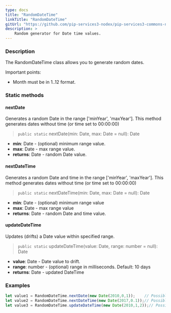 ```yaml
---
type: docs
title: "RandomDateTime"
linkTitle: "RandomDateTime"
gitUrl: "https://github.com/pip-services3-nodex/pip-services3-commons-nodex"
description: >
    Random generator for Date time values.
---
```


### Description

The RandomDateTime class allows you to generate random dates.

Important points:

- Month must be in 1..12 format.

### Static methods

#### nextDate
Generates a random Date in the range ['minYear', 'maxYear'].
This method generates dates without time (or time set to 00:00:00)

> `public static` nextDate(min: Date, max: Date = null): Date

- **min**: Date - (optional) minimum range value.
- **max**: Date - max range value.
- **returns**: Date - random Date value.

#### nextDateTime
Generates a random Date and time in the range ['minYear', 'maxYear'].
This method generates dates without time (or time set to 00:00:00)

> `public static` nextDateTime(min: Date, max: Date = null): Date

- **min**: Date - (optional) minimum range value
- **max**: Date - max range value
- **returns**: Date - random Date and time value.

#### updateDateTime
Updates (drifts) a Date value within specified range.

> `public static` updateDateTime(value: Date, range: number = null): Date

- **value**: Date - Date value to drift.
- **range**: number - (optional)  range in milliseconds. Default: 10 days
- **returns**: Date - updated DateTime

### Examples

```typescript
let value1 = RandomDateTime.nextDate(new Date(2010,0,1));    // Possible result: 2008-01-03
let value2 = RandomDateTime.nextDateTime(new Date(2017,0.1));// Possible result: 2007-03-11 11:20:32
let value3 = RandomDateTime.updateDateTime(new Date(2010,1,2));// Possible result: 2010-02-05 11:33:23

```
